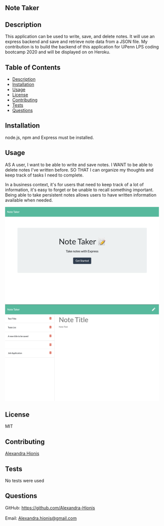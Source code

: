 
## Note Taker
## Description
This application can be used to write, save, and delete notes. It will use an express backend and save and retrieve note data from a JSON file. My contribution is to build the backend of this application for UPenn LPS coding bootcamp 2020 and will be displayed on on Heroku.
## Table of Contents
- [Description](#description)
- [Installation](#installation)
- [Usage](#usage)
- [License](#license)
- [Contributing](#contributing)
- [Tests](#tests)
- [Questions](#questions)
## Installation
node.js, npm and Express must be installed.
## Usage
AS A user, I want to be able to write and save notes.
I WANT to be able to delete notes I've written before.
SO THAT I can organize my thoughts and keep track of tasks I need to complete.

In a business context, it's for users that need to keep track of a lot of information, it's easy to forget or be unable to recall something important. Being able to take persistent notes allows users to have written information available when needed.

![image 1](public/assets/images/image1.png)
![image 2](public/assets/images/image2.png)
 
## License
MIT
## Contributing
[Alexandra Hionis](https://github.com/Alexandra-Hionis/README-Generator)
## Tests
No tests were used
## Questions
GitHub: https://github.com/Alexandra-Hionis<br /><br />
Email: Alexandra.hionis@gmail.com<br /><br />
